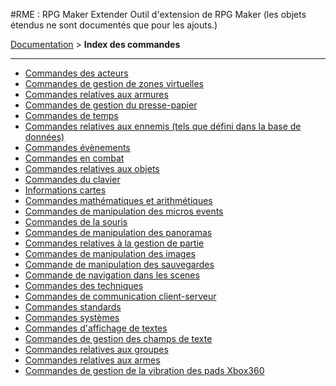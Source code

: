 #RME : RPG Maker Extender
Outil d'extension de RPG Maker (les objets étendus ne sont documentés que pour les ajouts.)

[Documentation](README.md) > **Index des commandes**  
- - -  
*    [Commandes des acteurs](command_actors.md)
*    [Commandes de gestion de zones virtuelles](command_area.md)
*    [Commandes relatives aux armures](command_armors.md)
*    [Commandes de gestion du presse-papier](command_clipboard.md)
*    [Commandes de temps](command_date.md)
*    [Commandes relatives aux ennemis (tels que défini dans la base de données)](command_enemy.md)
*    [Commandes évènements](command_event.md)
*    [Commandes en combat](command_in_battle.md)
*    [Commandes relatives aux objets](command_items.md)
*    [Commandes du clavier](command_keyboard.md)
*    [Informations cartes](command_mapinfo.md)
*    [Commandes mathématiques et arithmétiques](command_math.md)
*    [Commandes de manipulation des micros events](command_micro.md)
*    [Commandes de la souris](command_mouse.md)
*    [Commandes de manipulation des panoramas](command_parallax.md)
*    [Commandes relatives à la gestion de partie](command_party.md)
*    [Commandes de manipulation des images](command_picture.md)
*    [Commande de manipulation des sauvegardes](command_save.md)
*    [Commande de navigation dans les scenes](command_scene.md)
*    [Commandes des techniques](command_skills.md)
*    [Commandes de communication client-serveur](command_socket.md)
*    [Commandes standards](command_standard.md)
*    [Commandes systèmes](command_system.md)
*    [Commandes d'affichage de textes](command_text.md)
*    [Commandes de gestion des champs de texte](command_textfield.md)
*    [Commandes relatives aux groupes](command_troop.md)
*    [Commandes relatives aux armes](command_weapons.md)
*    [Commandes de gestion de la vibration des pads Xbox360](command_xbox.md)


